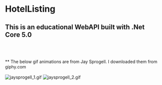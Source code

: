 # HotelListing
## This is an educational WebAPI built with .Net Core 5.0<br><br><br>
** The below gif animations are from Jay Sprogell. I downloaded them from giphy.com
<br> <br>
![jaysprogell_1.gif](jaysprogell_1.gif "Jay Sprogell") ![jaysprogell_2.gif](jaysprogell_2.gif "Jay Sprogell")
